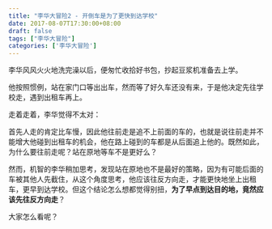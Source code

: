 ```yaml
---
title: "李华大冒险2 - 开倒车是为了更快到达学校"
date: 2017-08-07T17:30:00+08:00
draft: false
tags: ["李华大冒险"]
categories: ['李华大冒险']
---
```


李华风风火火地洗完澡以后，便匆忙收拾好书包，抄起豆浆机准备去上学。

<!--more-->

他按照惯例，站在家门口等出出车，然而等了好久车还没有来，于是他决定先往学校走，遇到出租车再上。

走着走着，李华觉得不太对：

首先人走的肯定比车慢，因此他往前走是追不上前面的车的，也就是说往前走并不能增大他碰到出租车的机会，他在路上碰到的车都是从后面追上他的。既然如此，为什么要往前走呢？站在原地等车不是更好么？

然而，机智的李华稍加思考，发现站在原地也不是最好的策略，因为有可能后面的车被其他人先截住，从这个角度思考，他应该往反方向走，才能更快地坐上出租车，更早到达学校。但这个结论怎么想都觉得别扭，**为了早点到达目的地，竟然应该先往反方向走**？

大家怎么看呢？